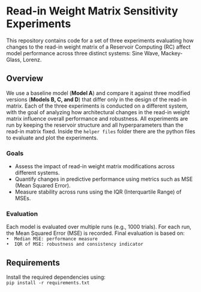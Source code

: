 # Read-in Weight Matrix Sensitivity Experiments

This repository contains code for a set of three experiments evaluating how changes to the read-in weight matrix of a Reservoir Computing (RC) affect model performance across three distinct systems: Sine Wave, Mackey-Glass, Lorenz.

## Overview

We use a baseline model (**Model A**) and compare it against three modified versions (**Models B, C, and D**) that differ only in the design of the read-in matrix. Each of the three experiments is conducted on a different system, with the goal of analyzing how architectural changes in the read-in weight matrix influence overall performance and robustness. All experiments are run by keeping the reservoir structure and all hyperparameters than the read-in matrix fixed. Inside the `helper files` folder there are the python files to evaluate and plot the experiments.

### Goals

- Assess the impact of read-in weight matrix modifications across different systems.
- Quantify changes in predictive performance using metrics such as MSE (Mean Squared Error).
- Measure stability across runs using the IQR (Interquartile Range) of MSEs.

### Evaluation

Each model is evaluated over multiple runs (e.g., 1000 trials). For each run, the Mean Squared Error (MSE) is recorded. Final evaluation is based on:  
`•	Median MSE: performance measure`  
`•	IQR of MSE: robustness and consistency indicator`

## Requirements

Install the required dependencies using:  
`pip install -r requirements.txt`
